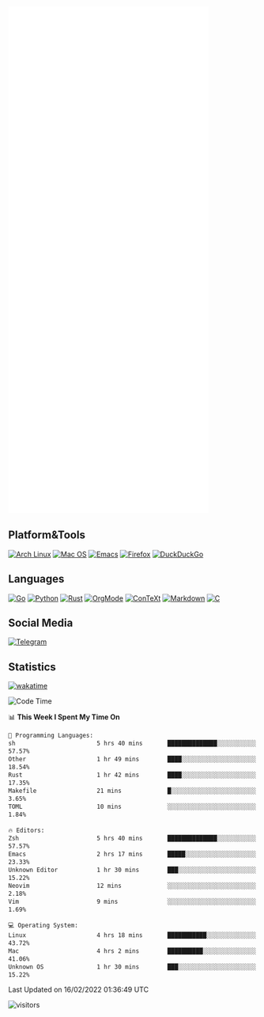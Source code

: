 ![Metrics](https://github.com/SteamedFish/SteamedFish/blob/master/github-metrics.svg)

## Platform&Tools

[![Arch Linux](https://img.shields.io/badge/ArchLinux-1793D1?logo=arch-linux&logoColor=fff&style=flat-square)](https://archlinux.org/)
[![Mac OS](https://img.shields.io/badge/MacOS-000000?style=flat-square&logo=macos&logoColor=F0F0F0)](https://www.apple.com/macos/)
[![Emacs](https://img.shields.io/badge/Emacs-%237F5AB6.svg?&style=flat-square&logo=gnu-emacs&logoColor=white)](https://www.gnu.org/software/emacs/)
[![Firefox](https://img.shields.io/badge/Firefox-FF7139?style=flat-square&logo=Firefox-Browser&logoColor=white)](https://firefox.com/)
[![DuckDuckGo](https://img.shields.io/badge/DuckDuckGo-DE5833?style=flat-square&logo=DuckDuckGo&logoColor=white)](https://duckduckgo.com/)

## Languages

[![Go](https://img.shields.io/badge/Golang-%2300ADD8.svg?style=flat-square&logo=go&logoColor=white)](https://golang.org/)
[![Python](https://img.shields.io/badge/Python-3670A0?style=flat-square&logo=python&logoColor=ffdd54)](https://www.python.org/)
[![Rust](https://img.shields.io/badge/Rust-%23000000.svg?style=flat-square&logo=rust&logoColor=white)](https://www.rust-lang.org/)
[![OrgMode](https://img.shields.io/badge/OrgMode-%23000000.svg?style=flat-square&logo=org&logoColor=white)](https://orgmode.org/)
[![ConTeXt](https://img.shields.io/badge/ConTeXt-%23008080.svg?style=flat-square&logo=latex&logoColor=white)](https://contextgarden.net/)
[![Markdown](https://img.shields.io/badge/MarkDown-%23000000.svg?style=flat-square&logo=markdown&logoColor=white)](https://daringfireball.net/projects/markdown/)
[![C](https://img.shields.io/badge/C-%2300599C.svg?style=flat-square&logo=c&logoColor=white)](https://www.iso.org/standard/74528.html)

## Social Media

[![Telegram](https://img.shields.io/badge/SteamedFish-2CA5E0?style=social&logo=telegram&logoColor=white)](https://t.me/SteamedFish)

## Statistics
[![wakatime](https://wakatime.com/badge/user/168280d6-fcf2-4b4f-ad3a-dc4612f35b38.svg)](https://wakatime.com/@168280d6-fcf2-4b4f-ad3a-dc4612f35b38)

<!--START_SECTION:waka-->
![Code Time](http://img.shields.io/badge/Code%20Time-1%2C609%20hrs%2049%20mins-blue)

📊 **This Week I Spent My Time On** 

```text
💬 Programming Languages: 
sh                       5 hrs 40 mins       ██████████████░░░░░░░░░░░   57.57% 
Other                    1 hr 49 mins        ████░░░░░░░░░░░░░░░░░░░░░   18.54% 
Rust                     1 hr 42 mins        ████░░░░░░░░░░░░░░░░░░░░░   17.35% 
Makefile                 21 mins             █░░░░░░░░░░░░░░░░░░░░░░░░   3.65% 
TOML                     10 mins             ░░░░░░░░░░░░░░░░░░░░░░░░░   1.84%

🔥 Editors: 
Zsh                      5 hrs 40 mins       ██████████████░░░░░░░░░░░   57.57% 
Emacs                    2 hrs 17 mins       █████░░░░░░░░░░░░░░░░░░░░   23.33% 
Unknown Editor           1 hr 30 mins        ███░░░░░░░░░░░░░░░░░░░░░░   15.22% 
Neovim                   12 mins             ░░░░░░░░░░░░░░░░░░░░░░░░░   2.18% 
Vim                      9 mins              ░░░░░░░░░░░░░░░░░░░░░░░░░   1.69%

💻 Operating System: 
Linux                    4 hrs 18 mins       ███████████░░░░░░░░░░░░░░   43.72% 
Mac                      4 hrs 2 mins        ██████████░░░░░░░░░░░░░░░   41.06% 
Unknown OS               1 hr 30 mins        ███░░░░░░░░░░░░░░░░░░░░░░   15.22%

```


 Last Updated on 16/02/2022 01:36:49 UTC
<!--END_SECTION:waka-->

![visitors](https://visitor-badge.laobi.icu/badge?page_id=SteamedFish.SteamedFish)
